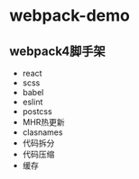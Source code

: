 # webpack-demo

## webpack4脚手架


- react
- scss
- babel
- eslint
- postcss
- MHR热更新
- clasnames
- 代码拆分
- 代码压缩
- 缓存
